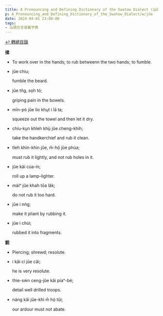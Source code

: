 ```yaml
---
title: A Pronouncing and Defining Dictionary of the Swatow Dialect (汕頭方言音義字典) / jûe
p: A_Pronouncing_and_Defining_Dictionary_of_the_Swatow_Dialect/w/jûe
date: 2024-04-01 23:00:00
tags: 
- 汕頭方言音義字典
---
```


[↩️ 轉總目錄](/A_Pronouncing_and_Defining_Dictionary_of_the_Swatow_Dialect)


**揉**
- To work over in the hands; to rub betweenn the two hands; to fumble.

- jûe chiu;

  fumble the beard.

- jûe tn̂g, so̤h tó;

  griping pain in the bowels.

- mīn-pò jûe lío khṳt i lā ta;

  squeeze out the towel and then let it dry.

- chíu-kṳn khîeh khṳ̀ jûe cheng-khih;

  take the handkerchief and rub it clean.

- tîeh khin-khin jûe, m̄-hó̤ jûe phùa;

  must rub it lightly, and not rub holes in it.

- jûe kâi cúa-ín;

  roll up a lamp-lighter.

- màiⁿ jûe khah tōa lâk;

  do not rub it too hard.

- jûe i nńg;

  make it pliant by rubbing it.

- jûe i chùi;

  rubbed it into fragments.

**銳**
- Piercing; shrewd; resolute.

- i kâi cí jŭe căi;

  he is very resolute.

- thie-sẃn ceng-jŭe kâi píaⁿ-bé;

  detail well drilled troops.

- náng kâi jŭe-khì m̄ hó̤ tŭi;

  our ardour must not abate.